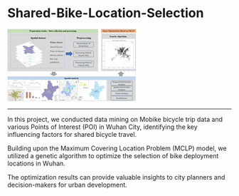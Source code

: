 # Shared-Bike-Location-Selection
![Work Flow](./assets/work%20flow.png)

---

In this project, we conducted data mining on Mobike bicycle trip data and various Points of Interest (POI) in Wuhan City, identifying the key influencing factors for shared bicycle travel.

Building upon the Maximum Covering Location Problem (MCLP) model, we utilized a genetic algorithm to optimize the selection of bike deployment locations in Wuhan. 

The optimization results can provide valuable insights to city planners and decision-makers for urban development.
